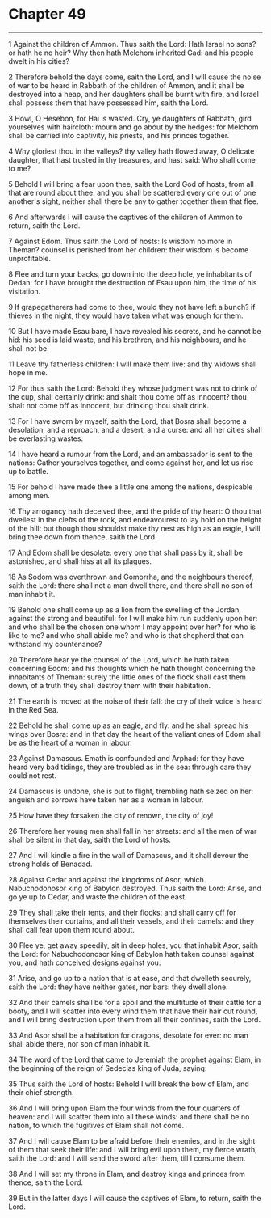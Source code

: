 # Chapter 49

***

1 Against the children of Ammon. Thus saith the Lord: Hath Israel no sons? or hath he no heir? Why then hath Melchom inherited Gad: and his people dwelt in his cities?

2 Therefore behold the days come, saith the Lord, and I will cause the noise of war to be heard in Rabbath of the children of Ammon, and it shall be destroyed into a heap, and her daughters shall be burnt with fire, and Israel shall possess them that have possessed him, saith the Lord.

3 Howl, O Hesebon, for Hai is wasted. Cry, ye daughters of Rabbath, gird yourselves with haircloth: mourn and go about by the hedges: for Melchom shall be carried into captivity, his priests, and his princes together.

4 Why gloriest thou in the valleys? thy valley hath flowed away, O delicate daughter, that hast trusted in thy treasures, and hast said: Who shall come to me?

5 Behold I will bring a fear upon thee, saith the Lord God of hosts, from all that are round about thee: and you shall be scattered every one out of one another's sight, neither shall there be any to gather together them that flee.

6 And afterwards I will cause the captives of the children of Ammon to return, saith the Lord.

7 Against Edom. Thus saith the Lord of hosts: Is wisdom no more in Theman? counsel is perished from her children: their wisdom is become unprofitable.

8 Flee and turn your backs, go down into the deep hole, ye inhabitants of Dedan: for I have brought the destruction of Esau upon him, the time of his visitation.

9 If grapegatherers had come to thee, would they not have left a bunch? if thieves in the night, they would have taken what was enough for them.

10 But I have made Esau bare, I have revealed his secrets, and he cannot be hid: his seed is laid waste, and his brethren, and his neighbours, and he shall not be.

11 Leave thy fatherless children: I will make them live: and thy widows shall hope in me.

12 For thus saith the Lord: Behold they whose judgment was not to drink of the cup, shall certainly drink: and shalt thou come off as innocent? thou shalt not come off as innocent, but drinking thou shalt drink.

13 For I have sworn by myself, saith the Lord, that Bosra shall become a desolation, and a reproach, and a desert, and a curse: and all her cities shall be everlasting wastes.

14 I have heard a rumour from the Lord, and an ambassador is sent to the nations: Gather yourselves together, and come against her, and let us rise up to battle.

15 For behold I have made thee a little one among the nations, despicable among men.

16 Thy arrogancy hath deceived thee, and the pride of thy heart: O thou that dwellest in the clefts of the rock, and endeavourest to lay hold on the height of the hill: but though thou shouldst make thy nest as high as an eagle, I will bring thee down from thence, saith the Lord.

17 And Edom shall be desolate: every one that shall pass by it, shall be astonished, and shall hiss at all its plagues.

18 As Sodom was overthrown and Gomorrha, and the neighbours thereof, saith the Lord: there shall not a man dwell there, and there shall no son of man inhabit it.

19 Behold one shall come up as a lion from the swelling of the Jordan, against the strong and beautiful: for I will make him run suddenly upon her: and who shall be the chosen one whom I may appoint over her? for who is like to me? and who shall abide me? and who is that shepherd that can withstand my countenance?

20 Therefore hear ye the counsel of the Lord, which he hath taken concerning Edom: and his thoughts which he hath thought concerning the inhabitants of Theman: surely the little ones of the flock shall cast them down, of a truth they shall destroy them with their habitation.

21 The earth is moved at the noise of their fall: the cry of their voice is heard in the Red Sea.

22 Behold he shall come up as an eagle, and fly: and he shall spread his wings over Bosra: and in that day the heart of the valiant ones of Edom shall be as the heart of a woman in labour.

23 Against Damascus. Emath is confounded and Arphad: for they have heard very bad tidings, they are troubled as in the sea: through care they could not rest.

24 Damascus is undone, she is put to flight, trembling hath seized on her: anguish and sorrows have taken her as a woman in labour.

25 How have they forsaken the city of renown, the city of joy!

26 Therefore her young men shall fall in her streets: and all the men of war shall be silent in that day, saith the Lord of hosts.

27 And I will kindle a fire in the wall of Damascus, and it shall devour the strong holds of Benadad.

28 Against Cedar and against the kingdoms of Asor, which Nabuchodonosor king of Babylon destroyed. Thus saith the Lord: Arise, and go ye up to Cedar, and waste the children of the east.

29 They shall take their tents, and their flocks: and shall carry off for themselves their curtains, and all their vessels, and their camels: and they shall call fear upon them round about.

30 Flee ye, get away speedily, sit in deep holes, you that inhabit Asor, saith the Lord: for Nabuchodonosor king of Babylon hath taken counsel against you, and hath conceived designs against you.

31 Arise, and go up to a nation that is at ease, and that dwelleth securely, saith the Lord: they have neither gates, nor bars: they dwell alone.

32 And their camels shall be for a spoil and the multitude of their cattle for a booty, and I will scatter into every wind them that have their hair cut round, and I will bring destruction upon them from all their confines, saith the Lord.

33 And Asor shall be a habitation for dragons, desolate for ever: no man shall abide there, nor son of man inhabit it.

34 The word of the Lord that came to Jeremiah the prophet against Elam, in the beginning of the reign of Sedecias king of Juda, saying:

35 Thus saith the Lord of hosts: Behold I will break the bow of Elam, and their chief strength.

36 And I will bring upon Elam the four winds from the four quarters of heaven: and I will scatter them into all these winds: and there shall be no nation, to which the fugitives of Elam shall not come.

37 And I will cause Elam to be afraid before their enemies, and in the sight of them that seek their life: and I will bring evil upon them, my fierce wrath, saith the Lord: and I will send the sword after them, till I consume them.

38 And I will set my throne in Elam, and destroy kings and princes from thence, saith the Lord.

39 But in the latter days I will cause the captives of Elam, to return, saith the Lord.

